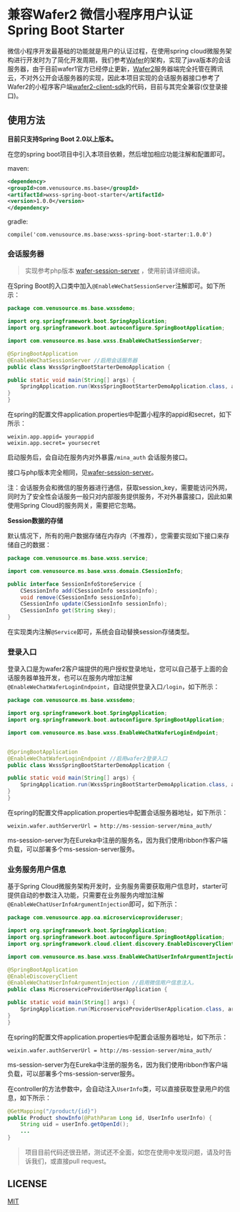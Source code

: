 # 兼容Wafer2 微信小程序用户认证Spring Boot Starter

微信小程序开发最基础的功能就是用户的认证过程，在使用spring cloud微服务架构进行开发时为了简化开发周期，我们参考[Wafer](https://github.com/tencentyun/wafer)的架构，实现了java版本的会话服务器，由于目前wafer1官方已经停止更新，[Wafer2](https://github.com/tencentyun/wafer2-quickstart)服务器端完全托管在腾讯云，不对外公开会话服务器的实现，因此本项目实现的会话服务器接口参考了Wafer2的小程序客户端[wafer2-client-sdk](https://github.com/tencentyun/wafer2-client-sdk)的代码，目前与其完全兼容(仅登录接口)。

## 使用方法

**目前只支持Spring Boot 2.0以上版本。**

在您的spring boot项目中引入本项目依赖，然后增加相应功能注解和配置即可。

maven:

```xml
<dependency>
<groupId>com.venusource.ms.base</groupId>
<artifactId>wxss-spring-boot-starter</artifactId>
<version>1.0.0</version>
</dependency>
```

gradle:

```
compile('com.venusource.ms.base:wxss-spring-boot-starter:1.0.0')
```

### 会话服务器

> 实现参考php版本 [wafer-session-server](https://github.com/tencentyun/wafer-session-server) ，使用前请详细阅读。

在Spring Boot的入口类中加入`@EnableWeChatSessionServer`注解即可。如下所示：

```java
package com.venusource.ms.base.wxssdemo;

import org.springframework.boot.SpringApplication;
import org.springframework.boot.autoconfigure.SpringBootApplication;

import com.venusource.ms.base.wxss.EnableWeChatSessionServer;

@SpringBootApplication
@EnableWeChatSessionServer //启用会话服务器
public class WxssSpringBootStarterDemoApplication {

public static void main(String[] args) {
    SpringApplication.run(WxssSpringBootStarterDemoApplication.class, args);
}
}
```

在spring的配置文件application.properties中配置小程序的appid和secret，如下所示：

```
weixin.app.appid= yourappid
weixin.app.secret= yoursecret
```

启动服务后，会自动在服务内对外暴露`/mina_auth` 会话服务接口。

接口与php版本完全相同，见[wafer-session-server](https://github.com/tencentyun/wafer-session-server)。

注：会话服务会和微信的服务器进行通信，获取session\_key，需要能访问外网，同时为了安全性会话服务一般只对内部服务提供服务，不对外暴露接口，因此如果使用Spring Cloud的服务网关，需要把它忽略。

**Session数据的存储**

默认情况下，所有的用户数据存储在内存内（不推荐），您需要实现如下接口来存储自己的数据：

```java
package com.venusource.ms.base.wxss.service;

import com.venusource.ms.base.wxss.domain.CSessionInfo;

public interface SessionInfoStoreService {
    CSessionInfo add(CSessionInfo sessionInfo);
    void remove(CSessionInfo sessionInfo);
    CSessionInfo update(CSessionInfo sessionInfo);
    CSessionInfo get(String skey);
}
```
在实现类内注解`@Service`即可，系统会自动替换session存储类型。

### 登录入口

登录入口是为wafer2客户端提供的用户授权登录地址，您可以自己基于上面的会话服务器单独开发，也可以在服务内增加注解`@EnableWeChatWaferLoginEndpoint`，自动提供登录入口`/login`，如下所示：

```java
package com.venusource.ms.base.wxssdemo;

import org.springframework.boot.SpringApplication;
import org.springframework.boot.autoconfigure.SpringBootApplication;

import com.venusource.ms.base.wxss.EnableWeChatWaferLoginEndpoint;


@SpringBootApplication
@EnableWeChatWaferLoginEndpoint //启用wafer2登录入口
public class WxssSpringBootStarterDemoApplication {

public static void main(String[] args) {
    SpringApplication.run(WxssSpringBootStarterDemoApplication.class, args);
}
}
```

在spring的配置文件application.properties中配置会话服务器地址，如下所示：

```
weixin.wafer.authServerUrl = http://ms-session-server/mina_auth/
```

ms-session-server为在Eureka中注册的服务名，因为我们使用ribbon作客户端负载，可以部署多个ms-session-server服务。

### 业务服务用户信息

基于Spring Cloud微服务架构开发时，业务服务需要获取用户信息时，starter可提供自动的参数注入功能，只需要在业务服务内增加注解`@EnableWeChatUserInfoArgumentInjection`即可，如下所示：

```java
package com.venusource.app.oa.microserviceprovideruser;

import org.springframework.boot.SpringApplication;
import org.springframework.boot.autoconfigure.SpringBootApplication;
import org.springframework.cloud.client.discovery.EnableDiscoveryClient;

import com.venusource.ms.base.wxss.EnableWeChatUserInfoArgumentInjection;

@SpringBootApplication
@EnableDiscoveryClient
@EnableWeChatUserInfoArgumentInjection //启用微信用户信息注入。
public class MicroserviceProviderUserApplication {

public static void main(String[] args) {
    SpringApplication.run(MicroserviceProviderUserApplication.class, args);
}
}
```

在spring的配置文件application.properties中配置会话服务器地址，如下所示：

```
weixin.wafer.authServerUrl = http://ms-session-server/mina_auth/
```

ms-session-server为在Eureka中注册的服务名，因为我们使用ribbon作客户端负载，可以部署多个ms-session-server服务。

在controller的方法参数中，会自动注入`UserInfo`类，可以直接获取登录用户的信息，如下所示：

```java
@GetMapping("/product/{id}")
public Product showInfo(@PathParam Long id, UserInfo userInfo) {
    String uid = userInfo.getOpenId();
    ...
}
```

> 项目目前代码还很丑陋，测试还不全面，如您在使用中发现问题，请及时告诉我们，或直接pull request。

## LICENSE

[MIT](LICENSE)
